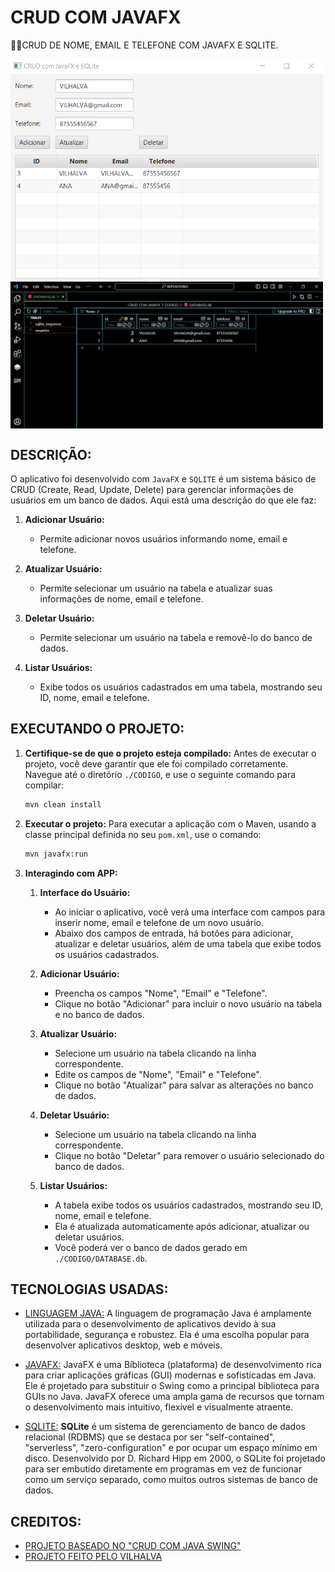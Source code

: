 # CRUD COM JAVAFX
👨‍🏫CRUD DE NOME, EMAIL E TELEFONE COM JAVAFX E SQLITE.

<img src="./IMAGENS/FOTO_1.png" align="center" width="500"> <br>
<img src="./IMAGENS/FOTO_2.png" align="center" width="500"> <br>

## DESCRIÇÃO:
O aplicativo foi desenvolvido com `JavaFX` e `SQLITE` é um sistema básico de CRUD (Create, Read, Update, Delete) para gerenciar informações de usuários em um banco de dados. Aqui está uma descrição do que ele faz:

1. **Adicionar Usuário:**
   - Permite adicionar novos usuários informando nome, email e telefone.

2. **Atualizar Usuário:**
   - Permite selecionar um usuário na tabela e atualizar suas informações de nome, email e telefone.

3. **Deletar Usuário:**
   - Permite selecionar um usuário na tabela e removê-lo do banco de dados.

4. **Listar Usuários:**
   - Exibe todos os usuários cadastrados em uma tabela, mostrando seu ID, nome, email e telefone.

## EXECUTANDO O PROJETO:
1. **Certifique-se de que o projeto esteja compilado:**
   Antes de executar o projeto, você deve garantir que ele foi compilado corretamente. Navegue até o diretório `./CODIGO`, e use o seguinte comando para compilar:

   ```bash
   mvn clean install
   ```

2. **Executar o projeto:**
   Para executar a aplicação com o Maven, usando a classe principal definida no seu `pom.xml`, use o comando:

   ```bash
   mvn javafx:run
   ```

3. **Interagindo com APP:**
   1. **Interface do Usuário:**
      - Ao iniciar o aplicativo, você verá uma interface com campos para inserir nome, email e telefone de um novo usuário.
      - Abaixo dos campos de entrada, há botões para adicionar, atualizar e deletar usuários, além de uma tabela que exibe todos os usuários cadastrados.

   2. **Adicionar Usuário:**
      - Preencha os campos "Nome", "Email" e "Telefone".
      - Clique no botão "Adicionar" para incluir o novo usuário na tabela e no banco de dados.

   3. **Atualizar Usuário:**
      - Selecione um usuário na tabela clicando na linha correspondente.
      - Edite os campos de "Nome", "Email" e "Telefone".
      - Clique no botão "Atualizar" para salvar as alterações no banco de dados.

   4. **Deletar Usuário:**
      - Selecione um usuário na tabela clicando na linha correspondente.
      - Clique no botão "Deletar" para remover o usuário selecionado do banco de dados.

   5. **Listar Usuários:**
      - A tabela exibe todos os usuários cadastrados, mostrando seu ID, nome, email e telefone.
      - Ela é atualizada automaticamente após adicionar, atualizar ou deletar usuários.
      - Você poderá ver o banco de dados gerado em `./CODIGO/DATABASE.db`.

## TECNOLOGIAS USADAS:
- [LINGUAGEM JAVA:](https://github.com/VILHALVA/CURSO-DE-JAVA) A linguagem de programação Java é amplamente utilizada para o desenvolvimento de aplicativos devido à sua portabilidade, segurança e robustez. Ela é uma escolha popular para desenvolver aplicativos desktop, web e móveis.

- [JAVAFX:](https://github.com/VILHALVA/CURSO-DE-JAVAFX) JavaFX é uma Bíblioteca (plataforma) de desenvolvimento rica para criar aplicações gráficas (GUI) modernas e sofisticadas em Java. Ele é projetado para substituir o Swing como a principal biblioteca para GUIs no Java. JavaFX oferece uma ampla gama de recursos que tornam o desenvolvimento mais intuitivo, flexível e visualmente atraente. 

- [SQLITE:](https://github.com/VILHALVA/CURSO-DE-SQLITE) **SQLite** é um sistema de gerenciamento de banco de dados relacional (RDBMS) que se destaca por ser "self-contained", "serverless", "zero-configuration" e por ocupar um espaço mínimo em disco. Desenvolvido por D. Richard Hipp em 2000, o SQLite foi projetado para ser embutido diretamente em programas em vez de funcionar como um serviço separado, como muitos outros sistemas de banco de dados. 

## CREDITOS:
- [PROJETO BASEADO NO "CRUD COM JAVA SWING"](https://github.com/VILHALVA/CRUD-COM-JAVA-SWING)
- [PROJETO FEITO PELO VILHALVA](https://github.com/VILHALVA)


